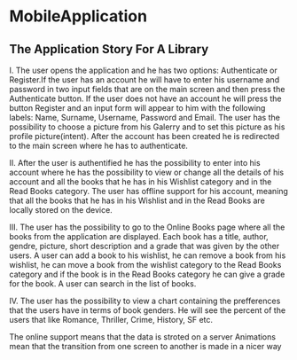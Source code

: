 # MobileApplication
The Application Story For A Library
-----------------------------------
I. The user opens the application and he has two options: Authenticate or Register.If the user has an account he will have to enter his username
and password in two input fields that are on the main screen and then press the Authenticate button. If the user does not have an account he will 
press the button Register and an input form will appear to him with the following labels: Name, Surname, Username, Password and Email. The user
has the possibility to choose a picture from his Galerry and to set this picture as his profile picture(intent). After the account has been created
he is redirected to the main screen where he has to authenticate.

II. After the user is authentified he has the possibility to enter into his account where he has the possibility to view or change all the details of 
his account and all the books that he has in his Wishlist category and in the Read Books category. The user has offline support for his account, meaning 
that all the books that he has in his Wishlist and in the Read Books are locally stored on the device.

III. The user has the possibility to go to the Online Books page where all the books from the application are displayed. Each book has a title,
author, gendre, picture, short description and a grade that was given by the other users. A user can add a book to his wishlist, he can remove a book from 
his wishlist, he can move a book from the wishlist category to the Read Books category and if the book is in the Read Books category he can give
a grade for the book. A user can search in the list of books.

IV. The user has the possibility to view a chart containing the prefferences that the users have in terms of book genders. He will see the percent of the
users that like Romance, Thriller, Crime, History, SF etc.

The online support means that the data is stroted on a server
Animations mean that the transition from one screen to another is made in a nicer way
